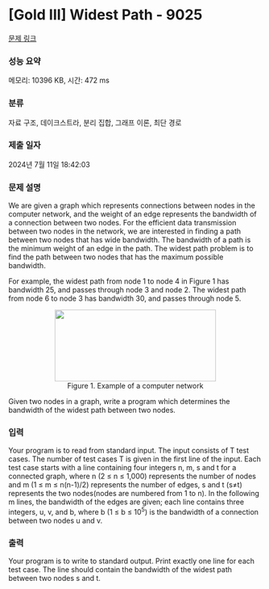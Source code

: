 # [Gold III] Widest Path - 9025 

[문제 링크](https://www.acmicpc.net/problem/9025) 

### 성능 요약

메모리: 10396 KB, 시간: 472 ms

### 분류

자료 구조, 데이크스트라, 분리 집합, 그래프 이론, 최단 경로

### 제출 일자

2024년 7월 11일 18:42:03

### 문제 설명

<p>We are given a graph which represents connections between nodes in the computer network, and the weight of an edge represents the bandwidth of a connection between two nodes. For the efficient data transmission between two nodes in the network, we are interested in finding a path between two nodes that has wide bandwidth. The bandwidth of a path is the minimum weight of an edge in the path. The widest path problem is to find the path between two nodes that has the maximum possible bandwidth.</p>

<p>For example, the widest path from node 1 to node 4 in Figure 1 has bandwidth 25, and passes through node 3 and node 2. The widest path from node 6 to node 3 has bandwidth 30, and passes through node 5.</p>

<p style="text-align: center;"><img alt="" src="https://onlinejudgeimages.s3.amazonaws.com/problem/9025/%EC%8A%A4%ED%81%AC%EB%A6%B0%EC%83%B7%202017-01-03%20%EC%98%A4%ED%9B%84%206.05.48.png" style="height:142px; width:320px"><br>
Figure 1. Example of a computer network</p>

<p>Given two nodes in a graph, write a program which determines the bandwidth of the widest path between two nodes.</p>

### 입력 

 <p>Your program is to read from standard input. The input consists of T test cases. The number of test cases T is given in the first line of the input. Each test case starts with a line containing four integers n, m, s and t for a connected graph, where n (2 ≤ n ≤ 1,000) represents the number of nodes and m (1 ≤ m ≤ n(n-1)/2) represents the number of edges, s and t (s≠t) represents the two nodes(nodes are numbered from 1 to n). In the following m lines, the bandwidth of the edges are given; each line contains three integers, u, v, and b, where b (1 ≤ b ≤ 10<sup>5</sup>) is the bandwidth of a connection between two nodes u and v.</p>

### 출력 

 <p>Your program is to write to standard output. Print exactly one line for each test case. The line should contain the bandwidth of the widest path between two nodes s and t.</p>

